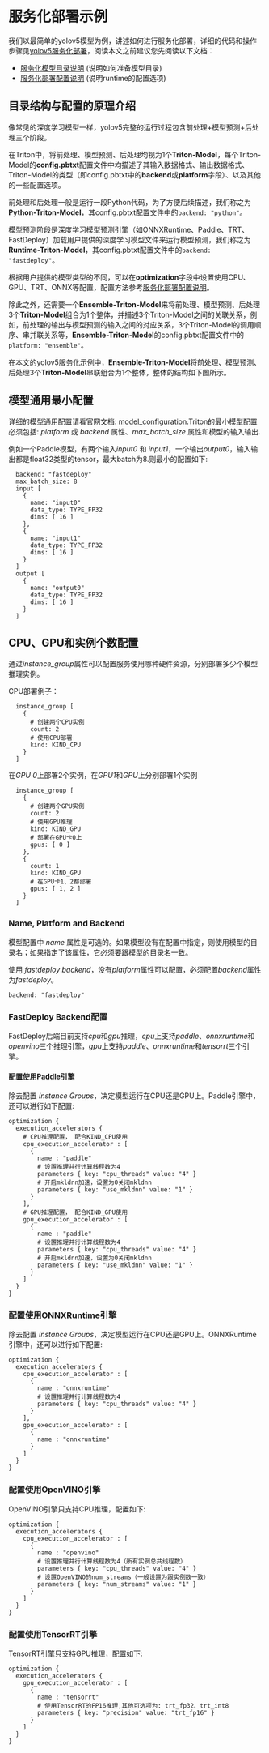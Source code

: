 # 服务化部署示例
我们以最简单的yolov5模型为例，讲述如何进行服务化部署，详细的代码和操作步骤见[yolov5服务化部署](../../../examples/vision/detection/yolov5/serving)，阅读本文之前建议您先阅读以下文档：
- [服务化模型目录说明](model_repository.md) (说明如何准备模型目录)
- [服务化部署配置说明](model_configuration.md)  (说明runtime的配置选项)

## 目录结构与配置的原理介绍
像常见的深度学习模型一样，yolov5完整的运行过程包含前处理+模型预测+后处理三个阶段。

在Triton中，将前处理、模型预测、后处理均视为1个**Triton-Model**，每个Triton-Model的**config.pbtxt**配置文件中均描述了其输入数据格式、输出数据格式、Triton-Model的类型（即config.pbtxt中的**backend**或**platform**字段）、以及其他的一些配置选项。

前处理和后处理一般是运行一段Python代码，为了方便后续描述，我们称之为**Python-Triton-Model**，其config.pbtxt配置文件中的`backend: "python"`。

模型预测阶段是深度学习模型预测引擎（如ONNXRuntime、Paddle、TRT、FastDeploy）加载用户提供的深度学习模型文件来运行模型预测，我们称之为**Runtime-Triton-Model**，其config.pbtxt配置文件中的`backend: "fastdeploy"`。

根据用户提供的模型类型的不同，可以在**optimization**字段中设置使用CPU、GPU、TRT、ONNX等配置，配置方法参考[服务化部署配置说明](model_configuration.md)。

除此之外，还需要一个**Ensemble-Triton-Model**来将前处理、模型预测、后处理3个**Triton-Model**组合为1个整体，并描述3个Triton-Model之间的关联关系，例如，前处理的输出与模型预测的输入之间的对应关系，3个Triton-Model的调用顺序、串并联关系等，**Ensemble-Triton-Model**的config.pbtxt配置文件中的`platform: "ensemble"`。

在本文的yolov5服务化示例中，**Ensemble-Triton-Model**将前处理、模型预测、后处理3个**Triton-Model**串联组合为1个整体，整体的结构如下图所示。


## 模型通用最小配置
详细的模型通用配置请看官网文档: [model_configuration](https://github.com/triton-inference-server/server/blob/main/docs/user_guide/model_configuration.md).Triton的最小模型配置必须包括: *platform* 或 *backend* 属性、*max_batch_size* 属性和模型的输入输出.

例如一个Paddle模型，有两个输入*input0* 和 *input1*，一个输出*output0*，输入输出都是float32类型的tensor，最大batch为8.则最小的配置如下:

```
  backend: "fastdeploy"
  max_batch_size: 8
  input [
    {
      name: "input0"
      data_type: TYPE_FP32
      dims: [ 16 ]
    },
    {
      name: "input1"
      data_type: TYPE_FP32
      dims: [ 16 ]
    }
  ]
  output [
    {
      name: "output0"
      data_type: TYPE_FP32
      dims: [ 16 ]
    }
  ]
```

## CPU、GPU和实例个数配置

通过*instance_group*属性可以配置服务使用哪种硬件资源，分别部署多少个模型推理实例。

CPU部署例子：
```
  instance_group [
    {
      # 创建两个CPU实例
      count: 2
      # 使用CPU部署  
      kind: KIND_CPU
    }
  ]
```

在*GPU 0*上部署2个实例，在*GPU1*和*GPU*上分别部署1个实例

```
  instance_group [
    {
      # 创建两个GPU实例
      count: 2
      # 使用GPU推理
      kind: KIND_GPU
      # 部署在GPU卡0上
      gpus: [ 0 ]
    },
    {
      count: 1
      kind: KIND_GPU
      # 在GPU卡1、2都部署
      gpus: [ 1, 2 ]
    }
  ]
```

### Name, Platform and Backend
模型配置中 *name* 属性是可选的。如果模型没有在配置中指定，则使用模型的目录名；如果指定了该属性，它必须要跟模型的目录名一致。

使用 *fastdeploy backend*，没有*platform*属性可以配置，必须配置*backend*属性为*fastdeploy*。

```
backend: "fastdeploy"
```

### FastDeploy Backend配置

FastDeploy后端目前支持*cpu*和*gpu*推理，*cpu*上支持*paddle*、*onnxruntime*和*openvino*三个推理引擎，*gpu*上支持*paddle*、*onnxruntime*和*tensorrt*三个引擎。


#### 配置使用Paddle引擎
除去配置 *Instance Groups*，决定模型运行在CPU还是GPU上。Paddle引擎中，还可以进行如下配置:

```
optimization {
  execution_accelerators {
    # CPU推理配置， 配合KIND_CPU使用
    cpu_execution_accelerator : [
      {
        name : "paddle"
        # 设置推理并行计算线程数为4
        parameters { key: "cpu_threads" value: "4" }
        # 开启mkldnn加速，设置为0关闭mkldnn
        parameters { key: "use_mkldnn" value: "1" }
      }
    ],
    # GPU推理配置， 配合KIND_GPU使用
    gpu_execution_accelerator : [
      {
        name : "paddle"
        # 设置推理并行计算线程数为4
        parameters { key: "cpu_threads" value: "4" }
        # 开启mkldnn加速，设置为0关闭mkldnn
        parameters { key: "use_mkldnn" value: "1" }
      }
    ]
  }
}
```

### 配置使用ONNXRuntime引擎
除去配置 *Instance Groups*，决定模型运行在CPU还是GPU上。ONNXRuntime引擎中，还可以进行如下配置:

```
optimization {
  execution_accelerators {
    cpu_execution_accelerator : [
      {
        name : "onnxruntime"
        # 设置推理并行计算线程数为4
        parameters { key: "cpu_threads" value: "4" }
      }
    ],
    gpu_execution_accelerator : [
      {
        name : "onnxruntime"
      }
    ]
  }
}
```

### 配置使用OpenVINO引擎
OpenVINO引擎只支持CPU推理，配置如下:

```
optimization {
  execution_accelerators {
    cpu_execution_accelerator : [
      {
        name : "openvino"
        # 设置推理并行计算线程数为4（所有实例总共线程数）
        parameters { key: "cpu_threads" value: "4" }
        # 设置OpenVINO的num_streams（一般设置为跟实例数一致）
        parameters { key: "num_streams" value: "1" }
      }
    ]
  }
}
```

### 配置使用TensorRT引擎
TensorRT引擎只支持GPU推理，配置如下:

```
optimization {
  execution_accelerators {
    gpu_execution_accelerator : [
      {
        name : "tensorrt"
        # 使用TensorRT的FP16推理,其他可选项为: trt_fp32、trt_int8
        parameters { key: "precision" value: "trt_fp16" }
      }
    ]
  }
}
```
